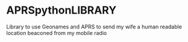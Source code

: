 # APRSpythonLIBRARY


Library to use Geonames and APRS to send my wife a human readable location beaconed from my mobile radio

